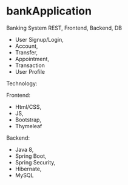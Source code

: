 # bankApplication
Banking System REST, Frontend, Backend, DB

* User Signup/Login, 
* Account, 
* Transfer, 
* Appointment, 
* Transaction 
* User Profile

Technology:

Frontend: 
* Html/CSS, 
* JS,  
* Bootstrap, 
* Thymeleaf

Backend: 
* Java 8, 
* Spring Boot,  
* Spring Security, 
* Hibernate, 
* MySQL
